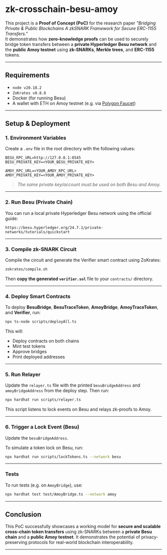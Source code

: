 # zk-crosschain-besu-amoy

This project is a **Proof of Concept (PoC)** for the research paper _"Bridging Private & Public Blockchains A zkSNARK Framework for Secure ERC-1155 Transfers."_  
It demonstrates how **zero-knowledge proofs** can be used to securely bridge token transfers between a **private Hyperledger Besu network** and the **public Amoy testnet** using **zk-SNARKs**, **Merkle trees**, and **ERC-1155** tokens.

---

## Requirements

- `node v20.18.2`
- `ZoKrates v0.8.8`
- Docker (for running Besu)
- A wallet with ETH on Amoy testnet (e.g. via [Polygon Faucet](https://faucet.polygon.technology/))

---

## Setup & Deployment

### 1. Environment Variables

Create a `.env` file in the root directory with the following values:

```env
BESU_RPC_URL=http://127.0.0.1:8545
BESU_PRIVATE_KEY=<YOUR_BESU_PRIVATE_KEY>

AMOY_RPC_URL=<YOUR_AMOY_RPC_URL>
AMOY_PRIVATE_KEY=<YOUR_AMOY_PRIVATE_KEY>
```

>_The same private key/account must be used on both Besu and Amoy._

---

### 2. Run Besu (Private Chain)

You can run a local private Hyperledger Besu network using the official guide:

```shell
https://besu.hyperledger.org/24.7.1/private-networks/tutorials/quickstart
```

---

### 3. Compile zk-SNARK Circuit

Compile the circuit and generate the Verifier smart contract using ZoKrates:

```bash
zokrates/compile.sh
```

Then **copy the generated `verifier.sol`** file to your `contracts/` directory.

---

### 4. Deploy Smart Contracts

To deploy **BesuBridge**, **BesuTraceToken**, **AmoyBridge**, **AmoyTraceToken**, and **Verifier**, run:

```bash
npx ts-node scripts/deployAll.ts
```

This will:
- Deploy contracts on both chains
- Mint test tokens
- Approve bridges
- Print deployed addresses

---

### 5. Run Relayer

Update the `relayer.ts` file with the printed `besuBridgeAddress` and `amoyBridgeAddress` from the deploy step. Then run:

```bash
npx hardhat run scripts/relayer.ts
```

This script listens to lock events on Besu and relays zk-proofs to Amoy.

---

### 6. Trigger a Lock Event (Besu)
Update the `besuBridgeAddress`.

To simulate a token lock on Besu, run:

```bash
npx hardhat run scripts/lockTokens.ts --network besu
```

---

### Tests

To run tests (e.g. on `AmoyBridge`), use:

```bash
npx hardhat test test/AmoyBridge.ts --network amoy
```

---

## Conclusion

This PoC successfully showcases a working model for **secure and scalable cross-chain token transfers** using zk-SNARKs between a **private Besu chain** and a **public Amoy testnet**. It demonstrates the potential of privacy-preserving protocols for real-world blockchain interoperability.

---
